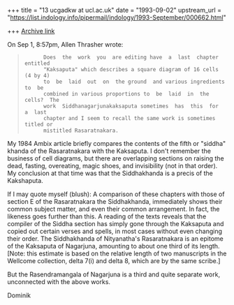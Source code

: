 +++
title = "13 ucgadkw at ucl.ac.uk"
date = "1993-09-02"
upstream_url = "https://list.indology.info/pipermail/indology/1993-September/000662.html"

+++
[Archive link](https://list.indology.info/pipermail/indology/1993-September/000662.html)

On Sep 1,  8:57pm, Allen Thrasher wrote:

>           Does  the  work  you  are editing have  a  last  chapter entitled 
>           "Kaksaputa" which describes a square diagram of 16 cells (4 by 4) 
>           to  be  laid  out  on  the ground  and various ingredients to  be 
>           combined in various proportions to  be  laid  in  the cells?  The 
>           work  Siddhanagarjunakaksaputa sometimes  has  this  for  a  last 
>           chapter and I seem to recall the same work is sometimes titled or 
>           mistitled Rasaratnakara. 

My 1984 Ambix article briefly compares the contents of the fifth or
"siddha" khanda of the Rasaratnakara with the Kaksaputa.  I don't
remember the business of cell diagrams, but there are overlapping
sections on raising the dead, fasting, overeating, magic shoes, and
invisibility (not in that order).  My conclusion at that time was that
the Siddhakhanda is a precis of the Kakshaputa.

If I may quote myself (blush):
  A comparison of these chapters with those of section E of the
  Rasaratnakara the Siddhakhanda, immediately shows their common
  subject matter, and even their common arrangement.  In fact, the
  likeness goes further than this.  A reading of the texts reveals that
  the compiler of the Siddha section has simply gone through the
  Kaksaputa and copied out certain verses and spells, in most cases
  without even changing their order.  The Siddhakhanda of Nityanatha's
  Rasaratnakara is an epitome of the Kaksaputa of Nagarjuna, amounting
  to about one third of its length. [Note: this estimate is based on
  the relative length of two manuscripts in the Wellcome collection,
  delta 7(i) and delta 8, which are by the same scribe.]

But the Rasendramangala of Nagarjuna is a third and quite separate
work, unconnected with the above works.


Dominik






